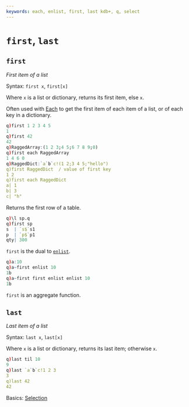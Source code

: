 ```yaml
---
keywords: each, enlist, first, last kdb+, q, select
---
```


# `first`, `last`


## `first`

_First item of a list_

Syntax: `first x`, `first[x]`

Where `x` is a list or dictionary, returns its first item, else `x`.

Often used with [Each](maps.md#each) to get the first item of each item of a list, or of each key in a dictionary.

```q
q)first 1 2 3 4 5
1
q)first 42
42
q)RaggedArray:(1 2 3;4 5;6 7 8 9;0)
q)first each RaggedArray
1 4 6 0
q)RaggedDict:`a`b`c!(1 2;3 4 5;"hello")
q)first RaggedDict  / value of first key
1 2
q)first each RaggedDict
a| 1
b| 3
c| "h"
```

Returns the first row of a table.

```q
q)\l sp.q
q)first sp
s  | `s$`s1
p  | `p$`p1
qty| 300
```

`first` is the dual to [`enlist`](enlist.md).

```q
q)a:10
q)a~first enlist 10
1b
q)a~first first enlist enlist 10
1b
```

`first` is an aggregate function.



## `last`

_Last item of a list_

Syntax: `last x`, `last[x]`

Where `x` is a list or dictionary, returns its last item; otherwise `x`.

```q
q)last til 10
9
q)last `a`b`c!1 2 3
3
q)last 42
42
```

<i class="fare fa-hand-point-right"></i>
Basics: [Selection](../basics/selection.md)